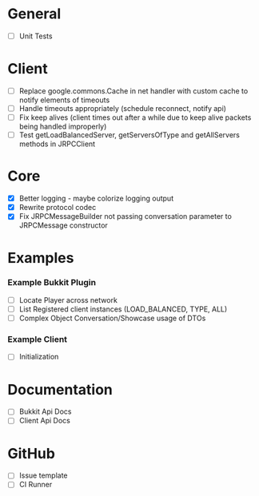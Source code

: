 # General
- [ ] Unit Tests

# Client
- [ ] Replace google.commons.Cache in net handler with custom cache to notify elements of timeouts
- [ ] Handle timeouts appropriately (schedule reconnect, notify api)
- [ ] Fix keep alives (client times out after a while due to keep alive packets being handled improperly)
- [ ] Test getLoadBalancedServer, getServersOfType and getAllServers methods in JRPCClient

# Core
- [x] Better logging - maybe colorize logging output
- [x] Rewrite protocol codec
- [x] Fix JRPCMessageBuilder not passing conversation parameter to JRPCMessage constructor

# Examples
### Example Bukkit Plugin
- [ ] Locate Player across network
- [ ] List Registered client instances (LOAD_BALANCED, TYPE, ALL)
- [ ] Complex Object Conversation/Showcase usage of DTOs

### Example Client
- [ ] Initialization

# Documentation
- [ ] Bukkit Api Docs
- [ ] Client Api Docs

# GitHub
- [ ] Issue template
- [ ] CI Runner
